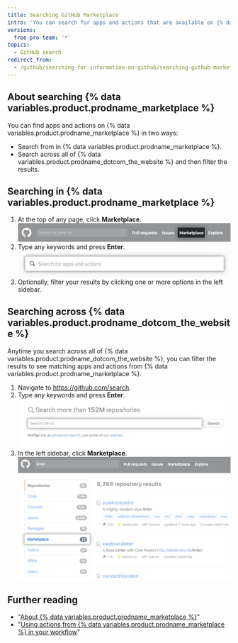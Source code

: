 ```yaml
---
title: Searching GitHub Marketplace
intro: 'You can search for apps and actions that are available on {% data variables.product.prodname_marketplace %}.'
versions:
  free-pro-team: '*'
topics:
  - GitHub search
redirect_from:
  - /github/searching-for-information-on-github/searching-github-marketplace
---
```

## About searching {% data variables.product.prodname_marketplace %}

You can find apps and actions on {% data variables.product.prodname_marketplace %} in two ways:

- Search from in {% data variables.product.prodname_marketplace %}.
- Search across all of {% data variables.product.prodname_dotcom_the_website %} and then filter the results.

## Searching in {% data variables.product.prodname_marketplace %}

1. At the top of any page, click **Marketplace**.
  ![Marketplace link](/assets/images/help/search/marketplace-link.png)
2. Type any keywords and press **Enter**.
  ![Search for linter on {% data variables.product.prodname_marketplace %}](/assets/images/help/search/marketplace-apps-and-actions-search-field.png)
3. Optionally, filter your results by clicking one or more options in the left sidebar.

## Searching across {% data variables.product.prodname_dotcom_the_website %}

Anytime you search across all of {% data variables.product.prodname_dotcom_the_website %}, you can filter the results to see matching apps and actions from {% data variables.product.prodname_marketplace %}.

1. Navigate to https://github.com/search.
2. Type any keywords and press **Enter**.
  ![search field](/assets/images/help/search/search-field.png)
3. In the left sidebar, click **Marketplace**. 
  ![Search results for linter with Marketplace side-menu option highlighted](/assets/images/help/search/marketplace-left-side-navigation.png)

## Further reading

- "[About {% data variables.product.prodname_marketplace %}](/github/customizing-your-github-workflow/about-github-marketplace)"
- "[Using actions from {% data variables.product.prodname_marketplace %} in your workflow](/actions/automating-your-workflow-with-github-actions/using-actions-from-github-marketplace-in-your-workflow)"
